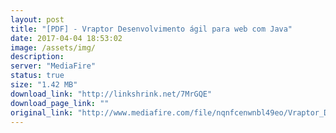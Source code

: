 ```yaml
---
layout: post
title: "[PDF] - Vraptor Desenvolvimento ágil para web com Java"
date: 2017-04-04 18:53:02
image: /assets/img/
description:
server: "MediaFire"
status: true
size: "1.42 MB"
download_link: "http://linkshrink.net/7MrGQE"
download_page_link: ""
original_link: "http://www.mediafire.com/file/nqnfcenwnbl49eo/Vraptor_Desenvolvimento_%E2%94%9C%D0%B1gil_para_web_com_Java.pdf"
---
```

